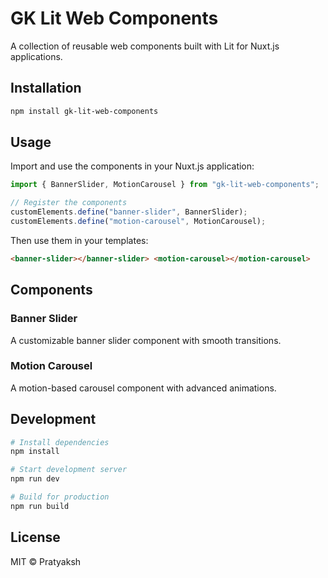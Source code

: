 # GK Lit Web Components

A collection of reusable web components built with Lit for Nuxt.js applications.

## Installation

```bash
npm install gk-lit-web-components
```

## Usage

Import and use the components in your Nuxt.js application:

```javascript
import { BannerSlider, MotionCarousel } from "gk-lit-web-components";

// Register the components
customElements.define("banner-slider", BannerSlider);
customElements.define("motion-carousel", MotionCarousel);
```

Then use them in your templates:

```html
<banner-slider></banner-slider> <motion-carousel></motion-carousel>
```

## Components

### Banner Slider

A customizable banner slider component with smooth transitions.

### Motion Carousel

A motion-based carousel component with advanced animations.

## Development

```bash
# Install dependencies
npm install

# Start development server
npm run dev

# Build for production
npm run build
```

## License

MIT © Pratyaksh
